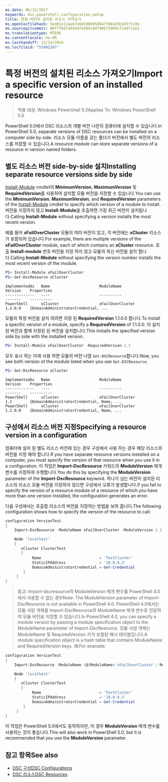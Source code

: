 ```yaml
---
ms.date: 06/12/2017
keywords: dsc,powershell,configuration,setup
title: 특정 버전의 설치된 리소스 가져오기
ms.openlocfilehash: 5ed81e11aa67eb6590d958647f48a33b1b5f1c0e
ms.sourcegitcommit: 00ff76d7d9414fe585c04740b739b9cf14d711e1
ms.translationtype: MTE95
ms.contentlocale: ko-KR
ms.lasthandoff: 12/14/2018
ms.locfileid: "53402207"
---
```

# <a name="import-a-specific-version-of-an-installed-resource"></a><span data-ttu-id="0bcaa-103">특정 버전의 설치된 리소스 가져오기</span><span class="sxs-lookup"><span data-stu-id="0bcaa-103">Import a specific version of an installed resource</span></span>

> <span data-ttu-id="0bcaa-104">적용 대상: Windows Powershell 5.0</span><span class="sxs-lookup"><span data-stu-id="0bcaa-104">Applies To: Windows PowerShell 5.0</span></span>

<span data-ttu-id="0bcaa-105">PowerShell 5.0에서 DSC 리소스의 개별 버전 나란히 컴퓨터에 설치할 수 있습니다.</span><span class="sxs-lookup"><span data-stu-id="0bcaa-105">In PowerShell 5.0, separate versions of DSC resources can be installed on a computer side by side.</span></span> <span data-ttu-id="0bcaa-106">리소스 모듈 이름을 갖는 폴더가 버전에서 별도 버전의 리소스를 저장할 수 있습니다.</span><span class="sxs-lookup"><span data-stu-id="0bcaa-106">A resource module can store separate versions of a resource in version named folders.</span></span>

## <a name="installing-separate-resource-versions-side-by-side"></a><span data-ttu-id="0bcaa-107">별도 리소스 버전 side-by-side 설치</span><span class="sxs-lookup"><span data-stu-id="0bcaa-107">Installing separate resource versions side by side</span></span>

<span data-ttu-id="0bcaa-108">[Install-Module](/powershell/module/PowershellGet/Install-Module) cmdlet의 **MinimumVersion**, **MaximumVersion** 및 **RequiredVersion**를 사용하여 설치할 모듈 버전을 지정할 수 있습니다.</span><span class="sxs-lookup"><span data-stu-id="0bcaa-108">You can use the **MinimumVersion**, **MaximumVersion**, and **RequiredVersion** parameters of the [Install-Module](/powershell/module/PowershellGet/Install-Module) cmdlet to specify which version of a module to install.</span></span> <span data-ttu-id="0bcaa-109">버전을 지정하지 않고 **Install-Module**을 호출하면 가장 최근 버전이 설치됩니다.</span><span class="sxs-lookup"><span data-stu-id="0bcaa-109">Calling **Install-Module** without specifying a version installs the most recent version.</span></span>

<span data-ttu-id="0bcaa-110">예를 들어 **xFailOverCluster** 모듈의 여러 버전이 있고, 각 버전에는 **xCluster** 리소스가 포함되어 있습니다.</span><span class="sxs-lookup"><span data-stu-id="0bcaa-110">For example, there are multiple versions of the **xFailOverCluster** module, each of which contains an **xCluster** resource.</span></span> <span data-ttu-id="0bcaa-111">호출 **Install-module** 번호 버전을 지정 하지 않고 모듈의 최신 버전을 설치 합니다.</span><span class="sxs-lookup"><span data-stu-id="0bcaa-111">Calling **Install-Module** without specifying the version number installs the most recent version of the module.</span></span>

```powershell
PS> Install-Module xFailOverCluster
PS> Get-DscResource xCluster
```

```output
ImplementedAs   Name                      ModuleName                     Version    Properties
-------------   ----                      ----------                     -------    ----------
PowerShell      xCluster                  xFailOverCluster               1.2.0.0    {DomainAdministratorCredential, ...
```

<span data-ttu-id="0bcaa-112">모듈의 특정 버전을 설치 하려면 지정 된 **RequiredVersion** 1.1.0.0 합니다.</span><span class="sxs-lookup"><span data-stu-id="0bcaa-112">To install a specific version of a module, specify a **RequiredVersion** of 1.1.0.0.</span></span> <span data-ttu-id="0bcaa-113">이 설치 된 버전과 함께 지정된 된 버전을 설치합니다.</span><span class="sxs-lookup"><span data-stu-id="0bcaa-113">This installs the specified version side by side with the installed version.</span></span>

```powershell
PS> Install-Module xFailOverCluster -RequiredVersion 1.1
```

<span data-ttu-id="0bcaa-114">모두 표시 하는 이제 사용 하면 모듈의 버전 나열 `Get-DSCResource`합니다.</span><span class="sxs-lookup"><span data-stu-id="0bcaa-114">Now, you see both version of the module listed when you use `Get-DSCResource`.</span></span>

```powershell
PS> Get-DscResource xCluster
```

```output
ImplementedAs   Name                      ModuleName                     Version    Properties
-------------   ----                      ----------                     -------    ----------
PowerShell      xCluster                  xFailOverCluster               1.1        {DomainAdministratorCredential, Name, ...
PowerShell      xCluster                  xFailOverCluster               1.2.0.0    {DomainAdministratorCredential, Name, ...
```

## <a name="specifying-a-resource-version-in-a-configuration"></a><span data-ttu-id="0bcaa-115">구성에서 리소스 버전 지정</span><span class="sxs-lookup"><span data-stu-id="0bcaa-115">Specifying a resource version in a configuration</span></span>

<span data-ttu-id="0bcaa-116">컴퓨터에 설치 된 별도 리소스 버전에 있는 경우 구성에서 사용 하는 경우 해당 리소스의 버전을 지정 해야 합니다.</span><span class="sxs-lookup"><span data-stu-id="0bcaa-116">If you have separate resource versions installed on a computer, you must specify the version of that resource when you use it in a configuration.</span></span> <span data-ttu-id="0bcaa-117">이 작업은 **Import-DscResource** 키워드의 **ModuleVersion** 매개 변수를 지정하여 수행합니다.</span><span class="sxs-lookup"><span data-stu-id="0bcaa-117">You do this by specifying the **ModuleVersion** parameter of the **Import-DscResource** keyword.</span></span> <span data-ttu-id="0bcaa-118">하나가 넘는 버전이 설치된 리소스의 리소스 모듈 버전을 지정하지 않으면 구성에서 오류가 발생합니다.</span><span class="sxs-lookup"><span data-stu-id="0bcaa-118">If you fail to specify the version of a resource module of a resource of which you have more than one version installed, the configuration generates an error.</span></span>

<span data-ttu-id="0bcaa-119">다음 구성에서는 호출할 리소스의 버전을 지정하는 방법을 보여 줍니다.</span><span class="sxs-lookup"><span data-stu-id="0bcaa-119">The following configuration shows how to specify the version of the resource to call:</span></span>

```powershell
configuration VersionTest
{
    Import-DscResource -ModuleName xFailOverCluster -ModuleVersion 1.1

    Node 'localhost'
    {
       xCluster ClusterTest
       {
            Name                          = 'TestCluster'
            StaticIPAddress               = '10.0.0.3'
            DomainAdministratorCredential = Get-Credential
        }
     }
}
```

><span data-ttu-id="0bcaa-120">참고: Import-dscresource의 ModuleVersion 매개 변수를 PowerShell 4.0에서 사용할 수 없는 경우</span><span class="sxs-lookup"><span data-stu-id="0bcaa-120">Note: The ModuleVersion parameter of Import-DscResource is not available in PowerShell 4.0.</span></span> <span data-ttu-id="0bcaa-121">PowerShell 4.0에서는 모듈 사양 개체를 Import-DscResource의 ModuleName 매개 변수로 전달하여 모듈 버전을 지정할 수 있습니다.</span><span class="sxs-lookup"><span data-stu-id="0bcaa-121">In PowerShell 4.0, you can specify a module version by passing a module specification object to the ModuleName parameter of Import-DscResource.</span></span> <span data-ttu-id="0bcaa-122">모듈 사양 개체는 ModuleName 및 RequiredVersion 키가 포함된 해시 테이블입니다.</span><span class="sxs-lookup"><span data-stu-id="0bcaa-122">A module specification object is a hash table that contains ModuleName and RequiredVersion  keys.</span></span> <span data-ttu-id="0bcaa-123">예:</span><span class="sxs-lookup"><span data-stu-id="0bcaa-123">For example:</span></span>

```powershell
configuration VersionTest
{
    Import-DscResource -ModuleName (@{ModuleName='xFailOverCluster'; RequiredVersion='1.1'} )

    Node 'localhost'
    {
       xCluster ClusterTest
       {
            Name                          = 'TestCluster'
            StaticIPAddress               = '10.0.0.3'
            DomainAdministratorCredential = Get-Credential
        }
     }
}
```

<span data-ttu-id="0bcaa-124">이 작업은 PowerShell 5.0에서도 동작하지만, 이 경우 **ModuleVersion** 매개 변수를 사용하는 것이 좋습니다.</span><span class="sxs-lookup"><span data-stu-id="0bcaa-124">This will also work in PowerShell 5.0, but it is recommended that you use the **ModuleVersion** parameter.</span></span>

## <a name="see-also"></a><span data-ttu-id="0bcaa-125">참고 항목</span><span class="sxs-lookup"><span data-stu-id="0bcaa-125">See also</span></span>

- [<span data-ttu-id="0bcaa-126">DSC 구성</span><span class="sxs-lookup"><span data-stu-id="0bcaa-126">DSC Configurations</span></span>](configurations.md)
- [<span data-ttu-id="0bcaa-127">DSC 리소스</span><span class="sxs-lookup"><span data-stu-id="0bcaa-127">DSC Resources</span></span>](../resources/resources.md)
